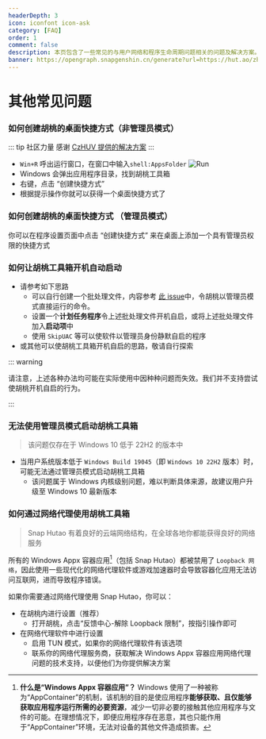 ```yaml
---
headerDepth: 3
icon: iconfont icon-ask
category: [FAQ]
order: 1
comment: false
description: 本页包含了一些常见的与用户网络和程序生命周期问题相关的问题及解决方案。
banner: https://opengraph.snapgenshin.cn/generate?url=https://hut.ao/zh/advanced/faq.html&has_description=False
---
```


# 其他常见问题

### 如何创建胡桃的桌面快捷方式（非管理员模式）

::: tip 社区力量
感谢 [CzHUV 提供的解决方案](https://github.com/DGP-Studio/Snap.Hutao.Docs/issues/12)
:::

- `Win+R` 呼出运行窗口，在窗口中输入`shell:AppsFolder`
  ![Run](https://img.alicdn.com/imgextra/i3/1797064093/O1CN01Jj8c6i1g6du728e5A_!!1797064093.png_.webp)
- Windows 会弹出应用程序目录，找到胡桃工具箱
- 右键，点击 “创建快捷方式”
- 根据提示操作你就可以获得一个桌面快捷方式了

### 如何创建胡桃的桌面快捷方式 （管理员模式）

你可以在程序设置页面中点击 “创建快捷方式” 来在桌面上添加一个具有管理员权限的快捷方式

### 如何让胡桃工具箱开机自动启动

- 请参考如下思路
  - 可以自行创建一个批处理文件，内容参考 [此 issue](https://github.com/DGP-Studio/Snap.Hutao/issues/184)中，令胡桃以管理员模式直接运行的命令。
  - 设置一个**计划任务程序**令上述批处理文件开机自启，或将上述批处理文件加入**启动项**中
  - 使用 `SkipUAC` 等可以使软件以管理员身份静默自启的程序
- 或其他可以使胡桃工具箱开机自启的思路，敬请自行探索

::: warning

请注意，上述各种办法均可能在实际使用中因种种问题而失效。我们并不支持尝试使胡桃开机自启的行为。

:::

### 无法使用管理员模式启动胡桃工具箱

> 该问题仅存在于 Windows 10 低于 22H2 的版本中

- 当用户系统版本低于 `Windows Build 19045`（即 `Windows 10 22H2` 版本）时，可能无法通过管理员模式启动胡桃工具箱
  - 该问题属于 Windows 内核级别问题，难以判断具体来源，故建议用户升级至 Windows 10 最新版本

### 如何通过网络代理使用胡桃工具箱

> Snap Hutao 有着良好的云端网络结构，在全球各地你都能获得良好的网络服务

所有的 Windows Appx 容器应用[^loopback]（包括 Snap Hutao）都被禁用了 `Loopback 网络`，因此使用一些现代化的网络代理软件或游戏加速器时会导致容器化应用无法访问互联网，进而导致程序错误。

如果你需要通过网络代理使用 Snap Hutao，你可以：

- 在胡桃内进行设置（推荐）
  - 打开胡桃，点击“反馈中心-解除 Loopback 限制”，按指引操作即可
- 在网络代理软件中进行设置
  - 启用 TUN 模式，如果你的网络代理软件有该选项
  - 联系你的网络代理服务商，获取解决 Windows Appx 容器应用网络代理问题的技术支持，以便他们为你提供解决方案

[^loopback]: **什么是“Windows Appx 容器应用”？** 
Windows 使用了一种被称为“AppContainer”的机制，该机制的目的是使应用程序**能够获取、且仅能够获取应用程序运行所需的必要资源**，减少一切非必要的接触其他应用程序与文件的可能。在理想情况下，即便应用程序存在恶意，其也只能作用于“AppContainer”环境，无法对设备的其他文件造成损害。